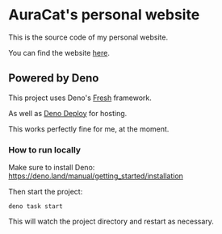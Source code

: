 # AuraCat's personal website

This is the source code of my personal website.

You can find the website [here](https://auracat.deno.dev/).

## Powered by Deno

This project uses Deno's [Fresh](https://fresh.deno.dev) framework.

As well as [Deno Deploy](https://deno.com/deploy) for hosting.

This works perfectly fine for me, at the moment.

### How to run locally

Make sure to install Deno: https://deno.land/manual/getting_started/installation

Then start the project:

```
deno task start
```

This will watch the project directory and restart as necessary.
